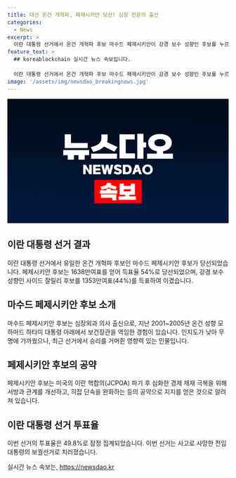 ```yaml
---
title: 대선 온건 개혁파, 페제시키안 당선! 심장 전문의 출신
categories:
  - News
excerpt: >
  이란 대통령 선거에서 온건 개혁파 후보 마수드 페제시키안이 강경 보수 성향인 후보를 누르고 당선됐다. 페제시키안은 온건 성향으로, 미국의 이란 핵합의 파기 후 경제 제재 극복을 위한 서방과의 관계 개선과 히잡 단속 완화를 공약으로 내세웠다. 투표율은 49.8%로, 전임 대통령의 추락 사고로 치러진 보궐선거였다. 페제시키안의 출세는 이란 내정에 변화를 가져올 수 있을지 주목받는 중이다.
feature_text: >
  ## koreablockchain 실시간 뉴스 속보입니다.

  이란 대통령 선거에서 온건 개혁파 후보 마수드 페제시키안이 강경 보수 성향인 후보를 누르고 당선됐다. 페제시키안은 온건 성향으로, 미국의 이란 핵합의 파기 후 경제 제재 극복을 위한 서방과의 관계 개선과 히잡 단속 완화를 공약으로 내세웠다. 투표율은 49.8%로, 전임 대통령의 추락 사고로 치러진 보궐선거였다. 페제시키안의 출세는 이란 내정에 변화를 가져올 수 있을지 주목받는 중이다.
image: '/assets/img/newsdao_breakingnews.jpg'
---
```


<p><img src="/assets/img/newsdao_breakingnews.jpg" alt="koreablockchain 속보" /></p>

<h2 data-ke-size="size26">이란 대통령 선거 결과</h2>

<p data-ke-size="size16">이란 대통령 선거에서 유일한 온건 개혁파 후보인 마수드 페제시키안 후보가 당선되었습니다. 페제시키안 후보는 1638만여표를 얻어 득표율 54%로 당선되었으며, 강경 보수 성향인 사이드 잘릴리 후보를 1353만여표(44%)를 득표하여 이겼습니다.</p>

<h2 data-ke-size="size26">마수드 페제시키안 후보 소개</h2>

<p data-ke-size="size16">마수드 페제시키안 후보는 심장외과 의사 출신으로, 지난 2001~2005년 온건 성향 모하마드 하타미 대통령 아래에서 보건장관을 역임한 경험이 있습니다. 인지도가 낮아 무명에 가까웠으나, 최근 선거에서 승리를 거머쥔 영향력 있는 인물입니다.</p>

<h2 data-ke-size="size26">페제시키안 후보의 공약</h2>

<p data-ke-size="size16">페제시키안 후보는 미국의 이란 핵합의(JCPOA) 파기 후 심화한 경제 제재 극복을 위해 서방과 관계를 개선하고, 히잡 단속을 완화하는 등의 공약으로 지지를 얻은 것으로 알려져 있습니다.</p>

<h2 data-ke-size="size26">이란 대통령 선거 투표율</h2>

<p data-ke-size="size16">이번 선거의 투표율은 49.8%로 잠정 집계되었습니다. 이번 선거는 사고로 사망한 전임 대통령의 보궐선거로 치러졌습니다.</p>
실시간 뉴스 속보는, <a href="https://newsdao.kr" rel="dofollow">https://newsdao.kr</a>


